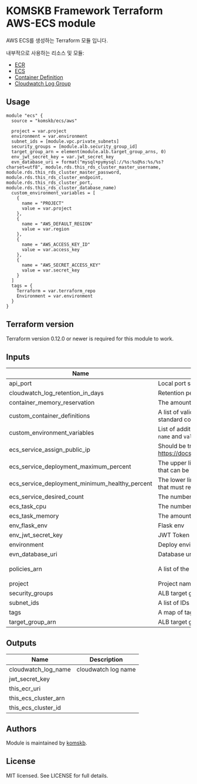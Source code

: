 # KOMSKB Framework Terraform AWS-ECS module 

AWS ECS를 생성하는 Terraform 모듈 입니다.

내부적으로 사용하는 리소스 및 모듈:

* [ECR](https://www.terraform.io/docs/providers/aws/r/ecr_repository.html)
* [ECS](https://github.com/terraform-aws-modules/terraform-aws-ecs)
* [Container Definition](https://github.com/cloudposse/terraform-aws-ecs-container-definition)
* [Cloudwatch Log Group](https://www.terraform.io/docs/providers/aws/r/cloudwatch_log_group.html)

## Usage

```hcl
module "ecs" {
  source = "komskb/ecs/aws"

  project = var.project
  environment = var.environment
  subnet_ids = [module.vpc.private_subnets]
  security_groups = [module.alb.security_group_id]
  target_group_arn = element(module.alb.target_group_arns, 0)
  env_jwt_secret_key = var.jwt_secret_key
  evn_database_uri = format("mysql+pymysql://%s:%s@%s:%s/%s?charset=utf8", module.rds.this_rds_cluster_master_username, module.rds.this_rds_cluster_master_password, module.rds.this_rds_cluster_endpoint, module.rds.this_rds_cluster_port, module.rds.this_rds_cluster_database_name)
  custom_environment_variables = [
    {
      name = "PROJECT"
      value = var.project
    },
    {
      name = "AWS_DEFAULT_REGION"
      value = var.region
    },
    {
      name = "AWS_ACCESS_KEY_ID"
      value = var.access_key
    },
    {
      name = "AWS_SECRET_ACCESS_KEY"
      value = var.secret_key
    }
  ]
  tags = {
    Terraform = var.terraform_repo
    Environment = var.environment
  }
}
```

## Terraform version

Terraform version 0.12.0 or newer is required for this module to work.


<!-- BEGINNING OF PRE-COMMIT-TERRAFORM DOCS HOOK -->
## Inputs

| Name | Description | Type | Default | Required |
|------|-------------|:----:|:-----:|:-----:|
| api\_port | Local port service should be running on. Default value is most likely fine. | string | `"5000"` | no |
| cloudwatch\_log\_retention\_in\_days | Retention period of service CloudWatch logs | string | `"7"` | no |
| container\_memory\_reservation | The amount of memory (in MiB) to reserve for the container | string | `"128"` | no |
| custom\_container\_definitions | A list of valid container definitions provided as a single valid JSON document. By default, the standard container definition is used. | string | `""` | no |
| custom\_environment\_variables | List of additional environment variables the container will use (list should contain maps with `name` and `value`) | list(string) | `[]` | no |
| ecs\_service\_assign\_public\_ip | Should be true, if ECS service is using public subnets (more info: https://docs.aws.amazon.com/AmazonECS/latest/developerguide/task_cannot_pull_image.html) | string | `"false"` | no |
| ecs\_service\_deployment\_maximum\_percent | The upper limit (as a percentage of the service's desiredCount) of the number of running tasks that can be running in a service during a deployment | string | `"200"` | no |
| ecs\_service\_deployment\_minimum\_healthy\_percent | The lower limit (as a percentage of the service's desiredCount) of the number of running tasks that must remain running and healthy in a service during a deployment | string | `"50"` | no |
| ecs\_service\_desired\_count | The number of instances of the task definition to place and keep running | string | `"1"` | no |
| ecs\_task\_cpu | The number of cpu units used by the task | string | `"256"` | no |
| ecs\_task\_memory | The amount (in MiB) of memory used by the task | string | `"512"` | no |
| env\_flask\_env | Flask env | string | `"prodction"` | no |
| env\_jwt\_secret\_key | JWT Token secret key | string | `""` | no |
| environment | Deploy environment | string | `"production"` | no |
| evn\_database\_uri | Database uri (ex: mysql://) | string | `""` | no |
| policies\_arn | A list of the ARN of the policies you want to apply | list(string) | `[ "arn:aws:iam::aws:policy/service-role/AmazonECSTaskExecutionRolePolicy" ]` | no |
| project | Project name to use on all resources created (VPC, ALB, etc) | string | n/a | yes |
| security\_groups | ALB target group arns | list(string) | n/a | yes |
| subnet\_ids | A list of IDs of existing private subnets inside the VPC | list(string) | `[]` | no |
| tags | A map of tags to use on all resources | map(string) | `{}` | no |
| target\_group\_arn | ALB target group arn | string | n/a | yes |

## Outputs

| Name | Description |
|------|-------------|
| cloudwatch\_log\_name | cloudwatch log name |
| jwt\_secret\_key |  |
| this\_ecr\_uri |  |
| this\_ecs\_cluster\_arn |  |
| this\_ecs\_cluster\_id |  |

<!-- END OF PRE-COMMIT-TERRAFORM DOCS HOOK -->


## Authors

Module is maintained by [komskb](https://github.com/komskb).

## License

MIT licensed. See LICENSE for full details.
